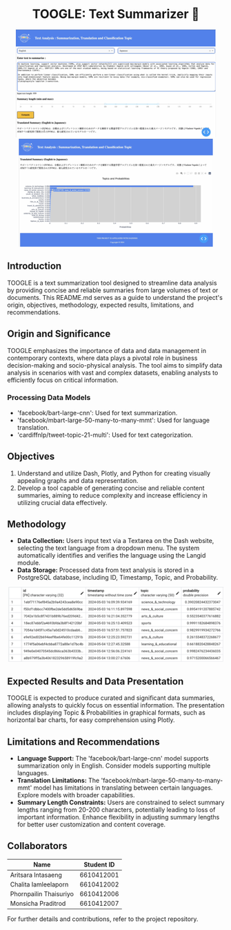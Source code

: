 <div align="center">

# TOOGLE: Text Summarizer 📑
<img src="https://raw.githubusercontent.com/bubblebolt/dads/main/DADS5001/ASM5-LLM/Pics/t1.png" height="250"> <img src="https://raw.githubusercontent.com/bubblebolt/dads/main/DADS5001/ASM5-LLM/Pics/t2.png" height="250">

</div>


## Introduction
TOOGLE is a text summarization tool designed to streamline data analysis by providing concise and reliable summaries from large volumes of text or documents. This README.md serves as a guide to understand the project's origin, objectives, methodology, expected results, limitations, and recommendations.

## Origin and Significance
TOOGLE emphasizes the importance of data and data management in contemporary contexts, where data plays a pivotal role in business decision-making and socio-physical analysis. The tool aims to simplify data analysis in scenarios with vast and complex datasets, enabling analysts to efficiently focus on critical information.

### Processing Data Models
- 'facebook/bart-large-cnn': Used for text summarization.
- 'facebook/mbart-large-50-many-to-many-mmt': Used for language translation.
- 'cardiffnlp/tweet-topic-21-multi': Used for text categorization.

## Objectives
1. Understand and utilize Dash, Plotly, and Python for creating visually appealing graphs and data representation.
2. Develop a tool capable of generating concise and reliable content summaries, aiming to reduce complexity and increase efficiency in utilizing crucial data effectively.

## Methodology
- **Data Collection:** Users input text via a Textarea on the Dash website, selecting the text language from a dropdown menu. The system automatically identifies and verifies the language using the Langid module.
- **Data Storage:** Processed data from text analysis is stored in a PostgreSQL database, including ID, Timestamp, Topic, and Probability.
<div align="center">
<img src="https://raw.githubusercontent.com/bubblebolt/dads/main/DADS5001/ASM5-LLM/Pics/db.png" width="500"> 
</div>

## Expected Results and Data Presentation
TOOGLE is expected to produce curated and significant data summaries, allowing analysts to quickly focus on essential information. The presentation includes displaying Topic & Probabilities in graphical formats, such as horizontal bar charts, for easy comprehension using Plotly.

## Limitations and Recommendations
- **Language Support:** The 'facebook/bart-large-cnn' model supports summarization only in English. Consider models supporting multiple languages.
- **Translation Limitations:** The 'facebook/mbart-large-50-many-to-many-mmt' model has limitations in translating between certain languages. Explore models with broader capabilities.
- **Summary Length Constraints:** Users are constrained to select summary lengths ranging from 20-200 characters, potentially leading to loss of important information. Enhance flexibility in adjusting summary lengths for better user customization and content coverage.

## Collaborators

| Name          | Student ID  |
|---------------|-------------|
| Aritsara Intasaeng | 6610412001 |
| Chalita Iamleelaporn | 6610412002 |
| Phornpailin Thaisuriyo | 6610412006 |
| Monsicha Praditrod | 6610412007 |

For further details and contributions, refer to the project repository.
